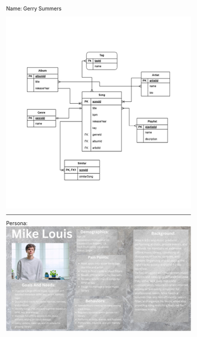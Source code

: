 Name: Gerry Summers

![alt image](https://github.com/Soso044/SPU_CSC3220_W25_T8/blob/Gerry's/Screenshot%202025-02-03%20182339.png?raw=true)

-----------------------------------------------------------------------------------------------------------------------
Persona:
![alt image](https://github.com/Soso044/SPU_CSC3220_W25_T8/blob/Gerry's/Mike%20Louis.jpg?raw=true)
